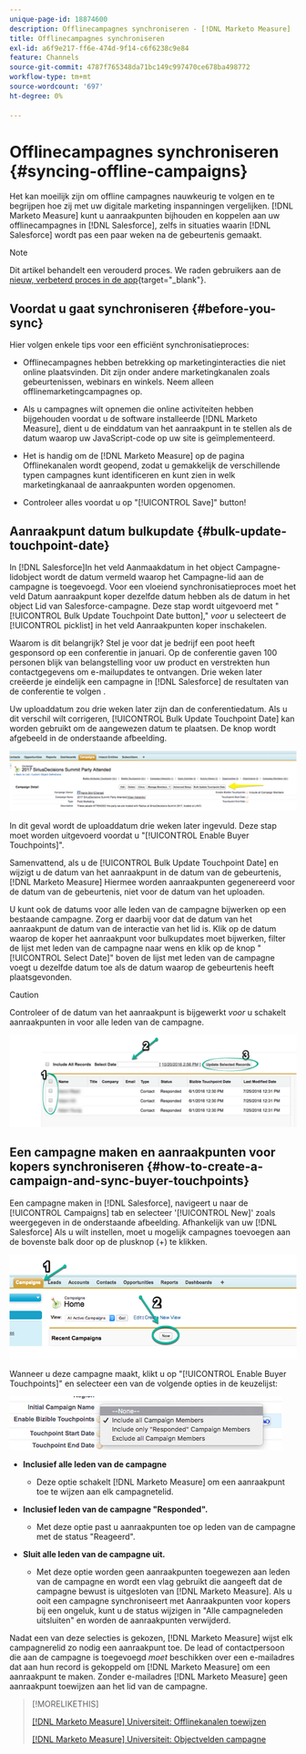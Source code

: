 ```yaml
---
unique-page-id: 18874600
description: Offlinecampagnes synchroniseren - [!DNL Marketo Measure]
title: Offlinecampagnes synchroniseren
exl-id: a6f9e217-ff6e-474d-9f14-c6f6238c9e84
feature: Channels
source-git-commit: 4787f765348da71bc149c997470ce678ba498772
workflow-type: tm+mt
source-wordcount: '697'
ht-degree: 0%

---
```


# Offlinecampagnes synchroniseren {#syncing-offline-campaigns}

Het kan moeilijk zijn om offline campagnes nauwkeurig te volgen en te begrijpen hoe zij met uw digitale marketing inspanningen vergelijken. [!DNL Marketo Measure] kunt u aanraakpunten bijhouden en koppelen aan uw offlinecampagnes in [!DNL Salesforce], zelfs in situaties waarin [!DNL Salesforce] wordt pas een paar weken na de gebeurtenis gemaakt.

>[!NOTE]
>
>Dit artikel behandelt een verouderd proces. We raden gebruikers aan de [nieuw, verbeterd proces in de app](/help/channel-tracking-and-setup/offline-channels/custom-campaign-sync.md){target="_blank"}.

## Voordat u gaat synchroniseren {#before-you-sync}

Hier volgen enkele tips voor een efficiënt synchronisatieproces:

* Offlinecampagnes hebben betrekking op marketinginteracties die niet online plaatsvinden. Dit zijn onder andere marketingkanalen zoals gebeurtenissen, webinars en winkels. Neem alleen offlinemarketingcampagnes op.
* Als u campagnes wilt opnemen die online activiteiten hebben bijgehouden voordat u de software installeerde [!DNL Marketo Measure], dient u de einddatum van het aanraakpunt in te stellen als de datum waarop uw JavaScript-code op uw site is geïmplementeerd.
* Het is handig om de [!DNL Marketo Measure] op de pagina Offlinekanalen wordt geopend, zodat u gemakkelijk de verschillende typen campagnes kunt identificeren en kunt zien in welk marketingkanaal de aanraakpunten worden opgenomen.

* Controleer alles voordat u op &quot;[!UICONTROL Save]&quot; button!

## Aanraakpunt datum bulkupdate {#bulk-update-touchpoint-date}

In [!DNL Salesforce]In het veld Aanmaakdatum in het object Campagne-lidobject wordt de datum vermeld waarop het Campagne-lid aan de campagne is toegevoegd. Voor een vloeiend synchronisatieproces moet het veld Datum aanraakpunt koper dezelfde datum hebben als de datum in het object Lid van Salesforce-campagne. Deze stap wordt uitgevoerd met &quot;[!UICONTROL Bulk Update Touchpoint Date button],&quot; _voor_ u selecteert de [!UICONTROL picklist] in het veld Aanraakpunten koper inschakelen.

Waarom is dit belangrijk? Stel je voor dat je bedrijf een poot heeft gesponsord op een conferentie in januari. Op de conferentie gaven 100 personen blijk van belangstelling voor uw product en verstrekten hun contactgegevens om e-mailupdates te ontvangen. Drie weken later creëerde je eindelijk een campagne in [!DNL Salesforce] de resultaten van de conferentie te volgen .

Uw uploaddatum zou drie weken later zijn dan de conferentiedatum. Als u dit verschil wilt corrigeren, [!UICONTROL Bulk Update Touchpoint Date] kan worden gebruikt om de aangewezen datum te plaatsen. De knop wordt afgebeeld in de onderstaande afbeelding.

![](assets/1-3.png)

In dit geval wordt de uploaddatum drie weken later ingevuld. Deze stap moet worden uitgevoerd voordat u &quot;[!UICONTROL Enable Buyer Touchpoints]&quot;.

Samenvattend, als u de [!UICONTROL Bulk Update Touchpoint Date] en wijzigt u de datum van het aanraakpunt in de datum van de gebeurtenis, [!DNL Marketo Measure] Hiermee worden aanraakpunten gegenereerd voor de datum van de gebeurtenis, niet voor de datum van het uploaden.

U kunt ook de datums voor alle leden van de campagne bijwerken op een bestaande campagne. Zorg er daarbij voor dat de datum van het aanraakpunt de datum van de interactie van het lid is. Klik op de datum waarop de koper het aanraakpunt voor bulkupdates moet bijwerken, filter de lijst met leden van de campagne naar wens en klik op de knop &quot;[!UICONTROL Select Date]&quot; boven de lijst met leden van de campagne voegt u dezelfde datum toe als de datum waarop de gebeurtenis heeft plaatsgevonden.

>[!CAUTION]
>
>Controleer of de datum van het aanraakpunt is bijgewerkt _voor_ u schakelt aanraakpunten in voor alle leden van de campagne.

![](assets/2-3.png)

## Een campagne maken en aanraakpunten voor kopers synchroniseren {#how-to-create-a-campaign-and-sync-buyer-touchpoints}

Een campagne maken in [!DNL Salesforce], navigeert u naar de [!UICONTROL Campaigns] tab en selecteer &#39;[!UICONTROL New]&#39; zoals weergegeven in de onderstaande afbeelding. Afhankelijk van uw [!DNL Salesforce] Als u wilt instellen, moet u mogelijk campagnes toevoegen aan de bovenste balk door op de plusknop (+) te klikken.

![](assets/3-3.png)

Wanneer u deze campagne maakt, klikt u op &quot;[!UICONTROL Enable Buyer Touchpoints]&quot; en selecteer een van de volgende opties in de keuzelijst:

![](assets/4-3.png)

* **Inclusief alle leden van de campagne**
   * Deze optie schakelt [!DNL Marketo Measure] om een aanraakpunt toe te wijzen aan elk campagnetelid.

* **Inclusief leden van de campagne &quot;Responded&quot;.**
   * Met deze optie past u aanraakpunten toe op leden van de campagne met de status &quot;Reageerd&quot;.

* **Sluit alle leden van de campagne uit.**
   * Met deze optie worden geen aanraakpunten toegewezen aan leden van de campagne en wordt een vlag gebruikt die aangeeft dat de campagne bewust is uitgesloten van [!DNL Marketo Measure]. Als u ooit een campagne synchroniseert met Aanraakpunten voor kopers bij een ongeluk, kunt u de status wijzigen in &quot;Alle campagneleden uitsluiten&quot; en worden de aanraakpunten verwijderd.

Nadat een van deze selecties is gekozen, [!DNL Marketo Measure] wijst elk campagnerelid zo nodig een aanraakpunt toe. De lead of contactpersoon die aan de campagne is toegevoegd _moet_ beschikken over een e-mailadres dat aan hun record is gekoppeld om [!DNL Marketo Measure] om een aanraakpunt te maken. Zonder e-mailadres [!DNL Marketo Measure] geen aanraakpunt toewijzen aan het lid van de campagne.

>[!MORELIKETHIS]
>
>[[!DNL Marketo Measure] Universiteit: Offlinekanalen toewijzen](https://universityonline.marketo.com/courses/bizible-fundamentals-channel-management/#/page/5c630eca34d9f0367662b77f)
>
>[[!DNL Marketo Measure] Universiteit: Objectvelden campagne](https://universityonline.marketo.com/courses/bizible-fundamentals-channel-management/#/page/5c63007334d9f0367662b758)
